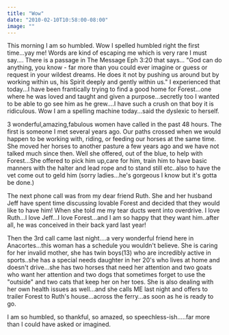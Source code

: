 ```yaml
---
title: "Wow"
date: "2010-02-10T10:58:00-08:00"
image: ""
---
```


This morning I am so humbled. Wow I spelled humbled right the first time...yay me!
Words are kind of escaping me which is very rare I must say....
There is a passage in The Message Eph 3:20 that says...
"God can do anything, you know - far more than you could ever imagine or guess or request in your wildest dreams. He does it not by pushing us around but by working within us, his Spirit deeply and gently within us."
I experienced that today...I have been frantically trying to find a good home for Forest...one where he was loved and taught and given a purpose...secretly too I wanted to be able to go see him as he grew....I have such a crush on that boy it is ridiculous. Wow I am a spelling machine today...said the dyslexic to herself.

3 wonderful,amazing,fabulous women have called in the past 48 hours. The first is someone I met several years ago. Our paths crossed when we would happen to be working with, riding, or feeding our horses at the same time. She moved her horses to another pasture a few years ago and we have not talked much since then. Well she offered, out of the blue, to help with Forest...She offered to pick him up,care for him, train him to have basic manners with the halter and lead rope and to stand still etc..also to have the vet come out to geld him (sorry ladies...he's gorgeous I know but it's gotta be done.) 

The next phone call was from my dear friend Ruth. She and her husband Jeff have spent time discussing lovable Forest and decided that they would like to have him!
When she told me my tear ducts went into overdrive. I love Ruth...I love Jeff...I love Forest...and I am so happy that they want him..after all, he was conceived in their back yard last year! 

Then the 3rd call came last night....a very wonderful friend here in Anacortes...this woman has a schedule you wouldn't believe. She is caring for her invalid mother, she has twin boys(13) who are incredibly active in sports..she has a special needs daughter in her 20's who lives at home and doesn't drive...she has two horses that need her attention and two goats who want her attention and two dogs that sometimes forget to use the "outside" and two cats that keep her on her toes. She is also dealing with her own health issues as well...and she calls ME last night and offers to trailer Forest to Ruth's house...across the ferry...as soon as he is ready to go.

I am so humbled, so thankful, so amazed, so speechless-ish.....far more than I could have asked or imagined.
